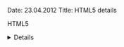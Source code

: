 Date: 23.04.2012
Title: HTML5 details


HTML5 <details> crossbrowser support

This jQuery based polyfill makes <details>/<summary> ready for use in most browsers.
http://dev.w3.org/html5/spec/Overview.html#the-details-element

It currently relies on jQuery but the goal is to make it work without jQuery.
